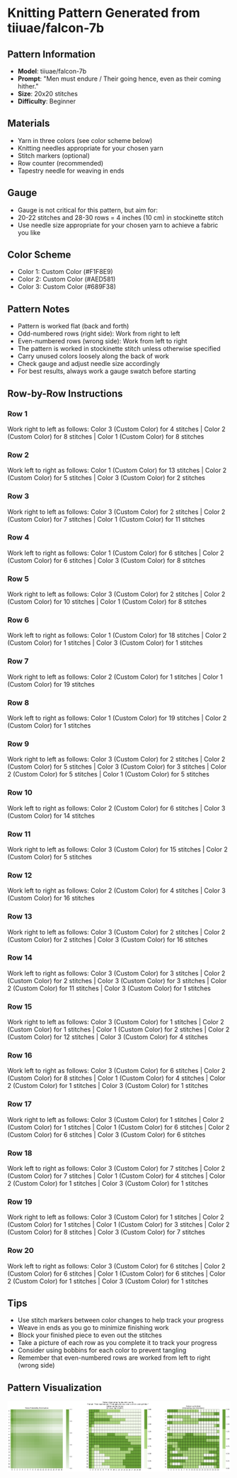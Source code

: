 # Knitting Pattern Generated from tiiuae/falcon-7b

## Pattern Information
- **Model**: tiiuae/falcon-7b
- **Prompt**: "Men must endure / Their going hence, even as their coming hither."
- **Size**: 20x20 stitches
- **Difficulty**: Beginner

## Materials
- Yarn in three colors (see color scheme below)
- Knitting needles appropriate for your chosen yarn
- Stitch markers (optional)
- Row counter (recommended)
- Tapestry needle for weaving in ends

## Gauge
- Gauge is not critical for this pattern, but aim for:
- 20-22 stitches and 28-30 rows = 4 inches (10 cm) in stockinette stitch
- Use needle size appropriate for your chosen yarn to achieve a fabric you like

## Color Scheme
- Color 1: Custom Color (#F1F8E9)
- Color 2: Custom Color (#AED581)
- Color 3: Custom Color (#689F38)

## Pattern Notes
- Pattern is worked flat (back and forth)
- Odd-numbered rows (right side): Work from right to left
- Even-numbered rows (wrong side): Work from left to right
- The pattern is worked in stockinette stitch unless otherwise specified
- Carry unused colors loosely along the back of work
- Check gauge and adjust needle size accordingly
- For best results, always work a gauge swatch before starting

## Row-by-Row Instructions

### Row 1
Work right to left as follows: Color 3 (Custom Color) for 4 stitches | Color 2 (Custom Color) for 8 stitches | Color 1 (Custom Color) for 8 stitches

### Row 2
Work left to right as follows: Color 1 (Custom Color) for 13 stitches | Color 2 (Custom Color) for 5 stitches | Color 3 (Custom Color) for 2 stitches

### Row 3
Work right to left as follows: Color 3 (Custom Color) for 2 stitches | Color 2 (Custom Color) for 7 stitches | Color 1 (Custom Color) for 11 stitches

### Row 4
Work left to right as follows: Color 1 (Custom Color) for 6 stitches | Color 2 (Custom Color) for 6 stitches | Color 3 (Custom Color) for 8 stitches

### Row 5
Work right to left as follows: Color 3 (Custom Color) for 2 stitches | Color 2 (Custom Color) for 10 stitches | Color 1 (Custom Color) for 8 stitches

### Row 6
Work left to right as follows: Color 1 (Custom Color) for 18 stitches | Color 2 (Custom Color) for 1 stitches | Color 3 (Custom Color) for 1 stitches

### Row 7
Work right to left as follows: Color 2 (Custom Color) for 1 stitches | Color 1 (Custom Color) for 19 stitches

### Row 8
Work left to right as follows: Color 1 (Custom Color) for 19 stitches | Color 2 (Custom Color) for 1 stitches

### Row 9
Work right to left as follows: Color 3 (Custom Color) for 2 stitches | Color 2 (Custom Color) for 5 stitches | Color 3 (Custom Color) for 3 stitches | Color 2 (Custom Color) for 5 stitches | Color 1 (Custom Color) for 5 stitches

### Row 10
Work left to right as follows: Color 2 (Custom Color) for 6 stitches | Color 3 (Custom Color) for 14 stitches

### Row 11
Work right to left as follows: Color 3 (Custom Color) for 15 stitches | Color 2 (Custom Color) for 5 stitches

### Row 12
Work left to right as follows: Color 2 (Custom Color) for 4 stitches | Color 3 (Custom Color) for 16 stitches

### Row 13
Work right to left as follows: Color 3 (Custom Color) for 2 stitches | Color 2 (Custom Color) for 2 stitches | Color 3 (Custom Color) for 16 stitches

### Row 14
Work left to right as follows: Color 3 (Custom Color) for 3 stitches | Color 2 (Custom Color) for 2 stitches | Color 3 (Custom Color) for 3 stitches | Color 2 (Custom Color) for 11 stitches | Color 3 (Custom Color) for 1 stitches

### Row 15
Work right to left as follows: Color 3 (Custom Color) for 1 stitches | Color 2 (Custom Color) for 1 stitches | Color 1 (Custom Color) for 2 stitches | Color 2 (Custom Color) for 12 stitches | Color 3 (Custom Color) for 4 stitches

### Row 16
Work left to right as follows: Color 3 (Custom Color) for 6 stitches | Color 2 (Custom Color) for 8 stitches | Color 1 (Custom Color) for 4 stitches | Color 2 (Custom Color) for 1 stitches | Color 3 (Custom Color) for 1 stitches

### Row 17
Work right to left as follows: Color 3 (Custom Color) for 1 stitches | Color 2 (Custom Color) for 1 stitches | Color 1 (Custom Color) for 6 stitches | Color 2 (Custom Color) for 6 stitches | Color 3 (Custom Color) for 6 stitches

### Row 18
Work left to right as follows: Color 3 (Custom Color) for 7 stitches | Color 2 (Custom Color) for 7 stitches | Color 1 (Custom Color) for 4 stitches | Color 2 (Custom Color) for 1 stitches | Color 3 (Custom Color) for 1 stitches

### Row 19
Work right to left as follows: Color 3 (Custom Color) for 1 stitches | Color 2 (Custom Color) for 1 stitches | Color 1 (Custom Color) for 3 stitches | Color 2 (Custom Color) for 8 stitches | Color 3 (Custom Color) for 7 stitches

### Row 20
Work left to right as follows: Color 3 (Custom Color) for 6 stitches | Color 2 (Custom Color) for 6 stitches | Color 1 (Custom Color) for 6 stitches | Color 2 (Custom Color) for 1 stitches | Color 3 (Custom Color) for 1 stitches

## Tips
- Use stitch markers between color changes to help track your progress
- Weave in ends as you go to minimize finishing work
- Block your finished piece to even out the stitches
- Take a picture of each row as you complete it to track your progress
- Consider using bobbins for each color to prevent tangling
- Remember that even-numbered rows are worked from left to right (wrong side)

## Pattern Visualization
![Pattern Visualization](pattern_falcon_7b_Men_must_endure___Th.png)